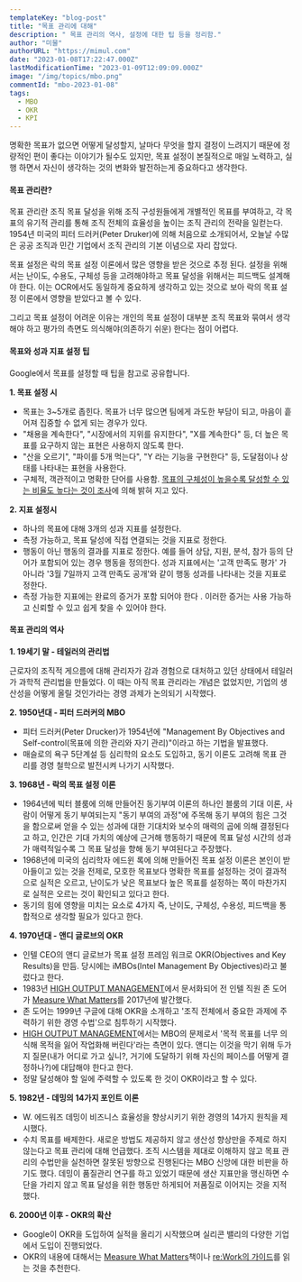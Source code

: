 ```yaml
---
templateKey: "blog-post"
title: "목표 관리에 대해"
description: " 목표 관리의 역사, 설정에 대한 팁 등을 정리함."
author: "미물"
authorURL: "https://mimul.com"
date: "2023-01-08T17:22:47.000Z"
lastModificationTime: "2023-01-09T12:09:09.000Z"
image: "/img/topics/mbo.png"
commentId: "mbo-2023-01-08"
tags:
  - MBO
  - OKR
  - KPI
---
```

명확한 목표가 없으면 어떻게 달성할지, 날마다 무엇을 할지 결정이 느려지기 때문에 정량적인 편이 좋다는 이야기가 될수도 있지만, 목표 설정이 본질적으로 매일 노력하고, 실행 하면서 자신이 생각하는 것의 변화와 발전하는게 중요하다고 생각한다.

#### 목표 관리란?

목표 관리란 조직 목표 달성을 위해 조직 구성원들에게 개별적인 목표를 부여하고, 각 목표의 유기적 관리를 통해 조직 전체의 효율성을 높이는 조직 관리의 전략을 일컫는다. 1954년 미국의 피터 드러커(Peter Druker)에 의해 처음으로 소개되어서, 오늘날 수많은 공공 조직과 민간 기업에서 조직 관리의 기본 이념으로 자리 잡았다.

목표 설정은 락의 목표 설정 이론에서 많은 영향을 받은 것으로 추정 된다. 설정을 위해서는 난이도, 수용도, 구체성 등을 고려해야하고 목표 달성을 위해서는 피드백도 설계해야 한다. 이는 OCR에서도 동일하게 중요하게 생각하고 있는 것으로 보아 락의 목표 설정 이론에서 영향을 받았다고 볼 수 있다.

그리고 목표 설정이 어려운 이유는 개인의 목표 설정이 대부분 조직 목표와 묶여서 생각해야 하고 평가의 측면도 의식해야(의존하기 쉬운) 한다는 점이 어렵다.

#### 목표와 성과 지표 설정 팁

Google에서 목표를 설정할 때 팁을 참고로 공유합니다.

**1. 목표 설정 시**

- 목표는 3~5개로 좁힌다. 목표가 너무 많으면 팀에게 과도한 부담이 되고, 마음이 흩어져 집중할 수 없게 되는 경우가 있다. 
- "채용을 계속한다", "시장에서의 지위를 유지한다", "X를 계속한다" 등, 더 높은 목표를 요구하지 않는 표현은 사용하지 않도록 한다.
- "산을 오르기", "파이를 5개 먹는다", "Y 라는 기능을 구현한다" 등, 도달점이나 상태를 나타내는 표현을 사용한다.
- 구체적, 객관적이고 명확한 단어를 사용함. [목표의 구체성이 높을수록 달성할 수 있는 비율도 높다는 것이 조사](https://pubmed.ncbi.nlm.nih.gov/12237980/)에 의해 밝혀 지고 있다.

**2. 지표 설정시**

- 하나의 목표에 대해 3개의 성과 지표를 설정한다.
- 측정 가능하고, 목표 달성에 직접 연결되는 것을 지표로 정한다.
- 행동이 아닌 행동의 결과를 지표로 정한다. 예를 들어 상담, 지원, 분석, 참가 등의 단어가 포함되어 있는 경우 행동을 정의한다. 성과 지표에서는 '고객 만족도 평가' 가 아니라 '3월 7일까지 고객 만족도 공개'와 같이 행동 성과를 나타내는 것을 지표로 정한다.
- 측정 가능한 지표에는 완료의 증거가 포함 되어야 한다 . 이러한 증거는 사용 가능하고 신뢰할 수 있고 쉽게 찾을 수 있어야 한다.

#### 목표 관리의 역사

**1. 19세기 말 - 테일러의 관리법**

근로자의 조직적 게으름에 대해 관리자가 감과 경험으로 대처하고 있던 상태에서 테일러가 과학적 관리법을 만들었다. 이 때는 아직 목표 관리라는 개념은 없었지만, 기업의 생산성을 어떻게 올릴 것인가라는 경영 과제가 논의되기 시작했다.

**2. 1950년대 - 피터 드러커의 MBO**

- 피터 드러커(Peter Drucker)가 1954년에 "Management By Objectives and Self-control(목표에 의한 관리와 자기 관리)"이라고 하는 기법을 발표했다.
- 매슬로의 욕구 5단계설 등 심리학의 요소도 도입하고, 동기 이론도 고려해 목표 관리를 경영 철학으로 발전시켜 나가기 시작했다.

**3. 1968년 - 락의 목표 설정 이론**

- 1964년에 빅터 블룸에 의해 만들어진 동기부여 이론의 하나인 블룸의 기대 이론, 사람이 어떻게 동기 부여되는지 "동기 부여의 과정"에 주목해 동기 부여의 힘은 그것을 함으로써 얻을 수 있는 성과에 대한 기대치와 보수의 매력의 곱에 의해 결정된다고 하고, 인간은 기대 가치의 예상에 근거해 행동하기 때문에 목표 달성 시간의 성과가 매력적일수록 그 목표 달성을 향해 동기 부여된다고 주장했다.
- 1968년에 미국의 심리학자 에드윈 록에 의해 만들어진 목표 설정 이론은 본인이 받아들이고 있는 것을 전제로, 모호한 목표보다 명확한 목표를 설정하는 것이 결과적으로 실적은 오르고, 난이도가 낮은 목표보다 높은 목표를 설정하는 쪽이 마찬가지로 실적은 오르는 것이 확인되고 있다고 한다.
- 동기의 힘에 영향을 미치는 요소로 4가지 즉, 난이도, 구체성, 수용성, 피드백을 통합적으로 생각할 필요가 있다고 한다.

**4. 1970년대 - 앤디 글로브의 OKR**

- 인텔 CEO의 앤디 글로브가 목표 설정 프레임 워크로 OKR(Objectives and Key Results)을 만듬. 당시에는 iMBOs(Intel Management By Objectives)라고 불렀다고 한다.
- 1983년 [HIGH OUTPUT MANAGEMENT]((https://product.kyobobook.co.kr/detail/S000002735951))에서 문서화되어 전 인텔 직원 존 도어가 [Measure What Matters](https://product.kyobobook.co.kr/detail/S000006658686)를 2017년에 발간했다.
- 존 도어는 1999년 구글에 대해 OKR을 소개하고 '조직 전체에서 중요한 과제에 주력하기 위한 경영 수법'으로 침투하기 시작했다.
- [HIGH OUTPUT MANAGEMENT](https://product.kyobobook.co.kr/detail/S000002735951)에서는 MBO의 문제로서 '목적 목표를 너무 의식해 목적을 잃어 작업화해 버린다'라는 측면이 있다. 앤디는 이것을 막기 위해 두가지 질문(내가 어디로 가고 싶니?, 거기에 도달하기 위해 자신의 페이스를 어떻게 결정하나?)에 대답해야 한다고 한다.
- 정말 달성해야 할 일에 주력할 수 있도록 한 것이 OKR이라고 할 수 있다.

**5. 1982년 - 데밍의 14가지 포인트 이론**

- W. 에드워즈 데밍이 비즈니스 효율성을 향상시키기 위한 경영의 14가지 원칙을 제시했다.
- 수치 목표를 배제한다. 새로운 방법도 제공하지 않고 생산성 향상만을 주제로 하지 않는다고 목표 관리에 대해 언급했다. 조직 시스템을 제대로 이해하지 않고 목표 관리의 수법만을 실천하면 잘못된 방향으로 진행된다는 MBO 신앙에 대한 비판을 하기도 했다. 데밍이 품질관리 연구를 하고 있었기 때문에 생산 지표만을 맹신하면 수단을 가리지 않고 목표 달성을 위한 행동만 하게되어 저품질로 이어지는 것을 지적했다.

**6. 2000년 이후 - OKR의 확산**

- Google이 OKR을 도입하여 실적을 올리기 시작했으며 실리콘 밸리의 다양한 기업에서 도입이 진행되었다.
- OKR의 내용에 대해서는 [Measure What Matters](https://product.kyobobook.co.kr/detail/S000006658686)책이나 [re:Work의 가이드](https://rework.withgoogle.com/en/guides/set-goals-with-okrs)를 읽는 것을 추천한다.


